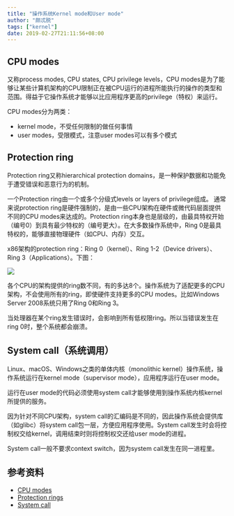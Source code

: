 ```yaml
---
title: "操作系统Kernel mode和User mode"
author: "颇忒脱"
tags: ["kernel"]
date: 2019-02-27T21:11:56+08:00
---
```


<!--more-->

## CPU modes

又称process modes, CPU states, CPU privilege levels，CPU modes是为了能够让某些计算机架构的CPU限制正在被CPU运行的进程所能执行的操作的类型和范围。得益于它操作系统才能够以比应用程序更高的privilege（特权）来运行。

CPU modes分为两类：

* kernel mode，不受任何限制的做任何事情
* user modes，受限模式，注意user modes可以有多个模式

## Protection ring

Protection ring又称hierarchical protection domains，是一种保护数据和功能免于遭受错误和恶意行为的机制。

一个Protection ring由一个或多个分级式levels or layers of privilege组成。
通常来说protection ring是硬件强制的，是由一些CPU架构在硬件或微代码层面提供不同的CPU modes来达成的。Protection ring本身也是层级的，由最具特权开始（编号0）到具有最少特权的（编号更大）。在大多数操作系统中，Ring 0是最具特权的，能够直接物理硬件（如CPU、内存）交互。

x86架构的protection ring：Ring 0（kernel）、Ring 1-2（Device drivers）、Ring 3（Applications）。下图：

![](https://upload.wikimedia.org/wikipedia/commons/thumb/2/2f/Priv_rings.svg/320px-Priv_rings.svg.png)

各个CPU的架构提供的ring数不同，有的多达8个。操作系统为了适配更多的CPU架构，不会使用所有的ring，即使硬件支持更多的CPU modes。比如Windows Server 2008系统只用了Ring 0和Ring 3。

当处理器在某个ring发生错误时，会影响到所有低权限ring。所以当错误发生在ring 0时，整个系统都会崩溃。

## System call（系统调用）

Linux、macOS、Windows之类的单体内核（monolithic kernel）操作系统，操作系统运行在kernel mode（supervisor mode），应用程序运行在user mode。

运行在user mode的代码必须使用system call才能够使用到操作系统内核kernel所提供的服务。

因为针对不同CPU架构，system call的汇编码是不同的，因此操作系统会提供库（如glibc）将system call包一层，方便应用程序使用。System call发生时会将控制权交给kernel，调用结束时则将控制权交还给user mode的进程。

System call一般不要求context switch，因为system call发生在同一进程里。

## 参考资料

* [CPU modes][cpu-modes]
* [Protection rings][protection-rings]
* [System call][system-call]

[cpu-modes]: https://en.wikipedia.org/wiki/CPU_modes
[protection-rings]: https://en.wikipedia.org/wiki/Protection_ring
[system-call]: https://en.wikipedia.org/wiki/System_call
[call-gates]: https://en.wikipedia.org/wiki/Call_gate_(Intel)
